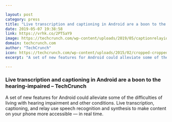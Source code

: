 ```yaml
---

layout: post
category: press
title: "Live transcription and captioning in Android are a boon to the hearing-impaired"
date: 2019-05-07 19:38:58
link: https://vrhk.co/2PTSaY9
image: https://techcrunch.com/wp-content/uploads/2019/05/captionrelayio.jpg?w=725
domain: techcrunch.com
author: "TechCrunch"
icon: https://techcrunch.com/wp-content/uploads/2015/02/cropped-cropped-favicon-gradient.png?w=180
excerpt: "A set of new features for Android could alleviate some of the difficulties of living with hearing impairment and other conditions. Live transcription, captioning, and relay use speech recognition and synthesis to make content on your phone more accessible — in real time."

---
```


### Live transcription and captioning in Android are a boon to the hearing-impaired – TechCrunch

A set of new features for Android could alleviate some of the difficulties of living with hearing impairment and other conditions. Live transcription, captioning, and relay use speech recognition and synthesis to make content on your phone more accessible — in real time.